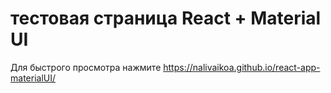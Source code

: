 # тестовая страница React + Material UI

Для быстрого просмотра нажмите https://nalivaikoa.github.io/react-app-materialUI/
